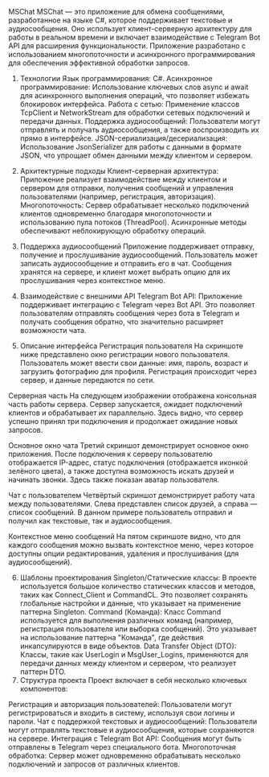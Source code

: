 MSChat
MSChat — это приложение для обмена сообщениями, разработанное на языке C#, которое поддерживает текстовые и аудиосообщения. Оно использует клиент-серверную архитектуру для работы в реальном времени и включает взаимодействие с Telegram Bot API для расширения функциональности. Приложение разработано с использованием многопоточности и асинхронного программирования для обеспечения эффективной обработки запросов.

1. Технологии
Язык программирования: C#.
Асинхронное программирование: Использование ключевых слов async и await для асинхронного выполнения операций, что позволяет избежать блокировок интерфейса.
Работа с сетью: Применение классов TcpClient и NetworkStream для обработки сетевых подключений и передачи данных.
Поддержка аудиосообщений: Пользователи могут отправлять и получать аудиосообщения, а также воспроизводить их прямо в интерфейсе.
JSON-сериализация/десериализация: Использование JsonSerializer для работы с данными в формате JSON, что упрощает обмен данными между клиентом и сервером.
2. Архитектурные подходы
Клиент-серверная архитектура: Приложение реализует взаимодействие между клиентом и сервером для отправки, получения сообщений и управления пользователями (например, регистрация, авторизация).
Многопоточность: Сервер обрабатывает несколько подключений клиентов одновременно благодаря многопоточности и использованию пула потоков (ThreadPool). Асинхронные методы обеспечивают неблокирующую обработку операций.
3. Поддержка аудиосообщений
Приложение поддерживает отправку, получение и прослушивание аудиосообщений. Пользователь может записать аудиосообщение и отправить его в чат. Сообщения хранятся на сервере, и клиент может выбрать опцию для их прослушивания через контекстное меню.

4. Взаимодействие с внешними API
Telegram Bot API: Приложение поддерживает интеграцию с Telegram через Bot API. Это позволяет пользователям отправлять сообщения через бота в Telegram и получать сообщения обратно, что значительно расширяет возможности чата.
5. Описание интерфейса
Регистрация пользователя
На скриншоте ниже представлено окно регистрации нового пользователя. Пользователь может ввести свои данные: имя, пароль, возраст и загрузить фотографию для профиля. Регистрация происходит через сервер, и данные передаются по сети.


Серверная часть
На следующем изображении отображена консольная часть работы сервера. Сервер запускается, ожидает подключений клиентов и обрабатывает их параллельно. Здесь видно, что сервер успешно принял три подключения и продолжает ожидание новых запросов.


Основное окно чата
Третий скриншот демонстрирует основное окно приложения. После подключения к серверу пользователю отображается IP-адрес, статус подключения (отображается иконкой зелёного цвета), а также доступна возможность искать друзей и начинать звонки. Здесь также показан аватар пользователя.


Чат с пользователем
Четвёртый скриншот демонстрирует работу чата между пользователями. Слева представлен список друзей, а справа — список сообщений. В данном примере пользователь отправил и получил как текстовые, так и аудиосообщения.


Контекстное меню сообщений
На пятом скриншоте видно, что для каждого сообщения можно вызвать контекстное меню, через которое доступны опции редактирования, удаления и прослушивания (для аудиосообщений).


6. Шаблоны проектирования
Singleton/Статические классы: В проекте используется большое количество статических классов и методов, таких как Connect_Client и CommandCL. Это позволяет сохранять глобальные настройки и данные, что указывает на применение паттерна Singleton.
Command (Команда): Класс Command используется для выполнения различных команд (например, регистрация пользователя или выборка сообщений). Это указывает на использование паттерна "Команда", где действия инкапсулируются в виде объектов.
Data Transfer Object (DTO): Классы, такие как UserLogin и MsgUser_Logins, применяются для передачи данных между клиентом и сервером, что реализует паттерн DTO.
7. Структура проекта
Проект включает в себя несколько ключевых компонентов:

Регистрация и авторизация пользователей: Пользователи могут регистрироваться и входить в систему, используя свои логины и пароли.
Чат с поддержкой текстовых и аудиосообщений: Пользователи могут отправлять текстовые и аудиосообщения, которые сохраняются на сервере.
Интеграция с Telegram Bot API: Сообщения могут быть отправлены в Telegram через специального бота.
Многопоточная обработка: Сервер может одновременно обрабатывать несколько подключений и запросов от различных клиентов.
